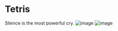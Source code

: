 # Tetris
Slience is the most powerful cry.
![image](https://github.com/flowers520/Tetris/blob/master/tetris.gif)
![image](https://github.com/flowers520/Tetris/blob/master/tetris-1.gif)
